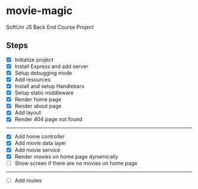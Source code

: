 # movie-magic
SoftUni JS Back End Course Project

## Steps
 - [x] Initialize project
 - [x] Install Express and add server
 - [x] Setup debugging mode
 - [x] Add resources
 - [x] Install and setup Handlebars
 - [x] Setup static middleware
 - [x] Render home page
 - [x] Render about page
 - [x] Add layout
 - [x] Render 404 page not found
 ---
 - [x] Add home controller
 - [x] Add movie data layer
 - [x] Add movie service
 - [x] Render movies on home page dynamically
 - [ ] Show screen if there are no movies on home page
 ---
 - [ ] Add routes